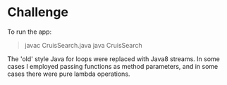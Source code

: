 # Challenge
To run the app:
> javac CruisSearch.java
> java CruisSearch

The 'old' style Java for loops were replaced with Java8 streams. In some cases I employed passing functions as method parameters, and in some cases there were pure lambda operations.
